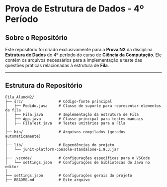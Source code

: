 # **Prova de Estrutura de Dados - 4º Período**

## **Sobre o Repositório**

Este repositório foi criado exclusivamente para a **Prova N2** da disciplina **Estrutura de Dados** do 4º período do curso de **Ciência da Computação**. Ele contém os arquivos necessários para a implementação e teste das questões práticas relacionadas à estrutura de **Fila**.

---

## **Estrutura do Repositório**

```plaintext
Fila_AlunoN2/
├── src/                # Código-fonte principal
│   ├── Pedido.java     # Classe de suporte para representar elementos da fila
│   ├── Fila.java       # Implementação da estrutura de Fila
│   ├── App.java        # Classe principal para testes manuais
│   ├── FilaTest.java   # Testes unitários para a Fila
│
├── bin/                # Arquivos compilados (gerados automaticamente)
│
├── lib/                # Dependências do projeto
│   └── junit-platform-console-standalone-1.9.3.jar
│
├── .vscode/            # Configurações específicas para o VSCode
│   └── settings.json   # Configurações de bibliotecas do Java no editor
│
├── settings.json       # Configurações gerais do projeto
├── README.md           # Este arquivo
```
